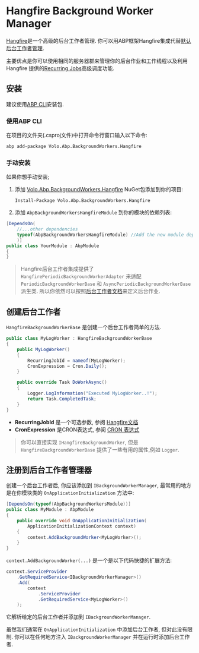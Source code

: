 # Hangfire Background Worker Manager

[Hangfire](https://https://www.hangfire.io/)是一个高级的后台工作者管理. 你可以用ABP框架Hangfire集成代替[默认后台工作者管理](Background-Workers.md).

主要优点是你可以使用相同的服务器群来管理你的后台作业和工作线程以及利用 Hangfire 提供的[Recurring Jobs](https://docs.hangfire.io/en/latest/background-methods/performing-recurrent-tasks.html?highlight=recurring)高级调度功能.

## 安装

建议使用[ABP CLI](CLI.md)安装包.


### 使用ABP CLI

在项目的文件夹(.csproj文件)中打开命令行窗口输入以下命令:

````bash
abp add-package Volo.Abp.BackgroundWorkers.Hangfire
````

### 手动安装

如果你想手动安装;

1. 添加 [Volo.Abp.BackgroundWorkers.Hangfire](https://www.nuget.org/packages/Volo.Abp.BackgroundWorkers.Hangfire) NuGet包添加到你的项目:

   ````
   Install-Package Volo.Abp.BackgroundWorkers.Hangfire
   ````

2. 添加 `AbpBackgroundWorkersHangfireModule` 到你的模块的依赖列表:

````csharp
[DependsOn(
    //...other dependencies
    typeof(AbpBackgroundWorkersHangfireModule) //Add the new module dependency
    )]
public class YourModule : AbpModule
{
}
````

> Hangfire后台工作者集成提供了 `HangfirePeriodicBackgroundWorkerAdapter` 来适配 `PeriodicBackgroundWorkerBase` 和 `AsyncPeriodicBackgroundWorkerBase` 派生类. 所以你依然可以按照[后台工作者文档](Background-Workers.md)来定义后台作业.

## 创建后台工作者

`HangfireBackgroundWorkerBase` 是创建一个后台工作者简单的方法.

```` csharp
public class MyLogWorker : HangfireBackgroundWorkerBase
{
    public MyLogWorker()
    {
        RecurringJobId = nameof(MyLogWorker);
        CronExpression = Cron.Daily();
    }

    public override Task DoWorkAsync()
    {
        Logger.LogInformation("Executed MyLogWorker..!");
        return Task.CompletedTask;
    }
}
````

* **RecurringJobId** 是一个可选参数, 参阅 [Hangfire文档](https://docs.hangfire.io/en/latest/background-methods/performing-recurrent-tasks.html)
* **CronExpression** 是CRON表达式, 参阅 [CRON 表达式](https://en.wikipedia.org/wiki/Cron#CRON_expression)

> 你可以直接实现 `IHangfireBackgroundWorker`, 但是 `HangfireBackgroundWorkerBase` 提供了一些有用的属性,例如 `Logger`.

## 注册到后台工作者管理器

创建一个后台工作者后, 你应该添加到 `IBackgroundWorkerManager`, 最常用的地方是在你模块类的 `OnApplicationInitialization` 方法中:

```` csharp
[DependsOn(typeof(AbpBackgroundWorkersModule))]
public class MyModule : AbpModule
{
    public override void OnApplicationInitialization(
        ApplicationInitializationContext context)
    {
        context.AddBackgroundWorker<MyLogWorker>();
    }
}
````

`context.AddBackgroundWorker(...)` 是一个是以下代码快捷的扩展方法:

```` csharp
context.ServiceProvider
    .GetRequiredService<IBackgroundWorkerManager>()
    .Add(
        context
            .ServiceProvider
            .GetRequiredService<MyLogWorker>()
    );
````

它解析给定的后台工作者并添加到 `IBackgroundWorkerManager`.

虽然我们通常在 `OnApplicationInitialization` 中添加后台工作者, 但对此没有限制. 你可以在任何地方注入 `IBackgroundWorkerManager` 并在运行时添加后台工作者.